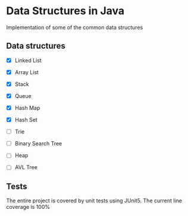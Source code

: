 # Data Structures in Java
Implementation of some of the common data structures

## Data structures
- [x] Linked List
- [X] Array List
- [X] Stack
- [X] Queue
- [X] Hash Map
- [X] Hash Set
- [ ] Trie
- [ ] Binary Search Tree
- [ ] Heap
- [ ] AVL Tree


## Tests
The entire project is covered by unit tests using JUnit5. The current line coverage is 100%